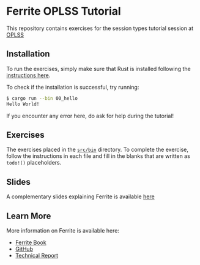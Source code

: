 # Ferrite OPLSS Tutorial

This repository contains exercises for the session types tutorial
session at [OPLSS](https://www.cs.uoregon.edu/research/summerschool/summer21/topics.php#chen)

## Installation

To run the exercises, simply make sure that Rust is installed following the
[instructions here](https://www.rust-lang.org/tools/install).

To check if the installation is successful, try running:

```bash
$ cargo run --bin 00_hello
Hello World!
```

If you encounter any error here, do ask for help during the tutorial!

## Exercises

The exercises placed in the [`src/bin`](./src/bin) directory. To complete
the exercise, follow the instructions in each file and fill in the
blanks that are written as `todo!()` placeholders.

## Slides

A complementary slides explaining Ferrite is available
[here](https://docs.google.com/presentation/d/1qV1Abhi3VDBVT0uIBwaNg_62KlouXn6CISxhp_gIWcY/edit?usp=sharing)

## Learn More

More information on Ferrite is available here:

  - [Ferrite Book](https://ferrite-rs.github.io/ferrite-book/)
  - [GitHub](https://github.com/ferrite-rs/ferrite)
  - [Technical Report](https://arxiv.org/abs/2009.13619)
